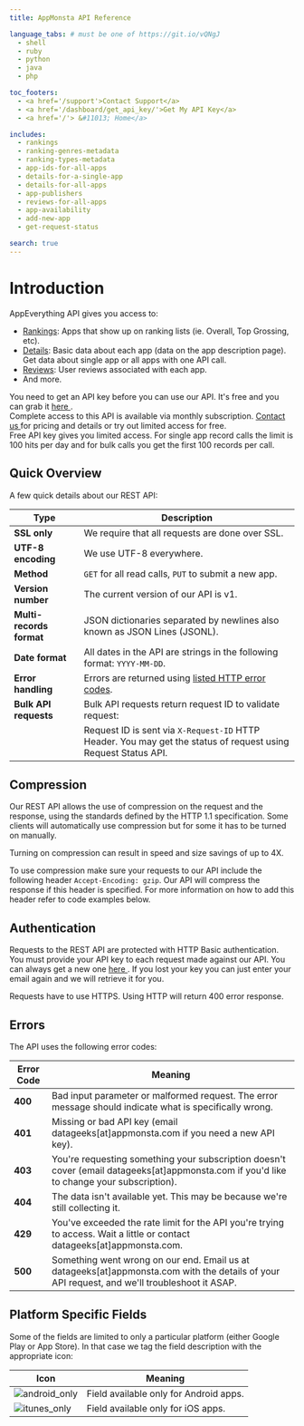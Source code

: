 ```yaml
---
title: AppMonsta API Reference

language_tabs: # must be one of https://git.io/vQNgJ
  - shell
  - ruby
  - python
  - java
  - php

toc_footers:
  - <a href='/support'>Contact Support</a>
  - <a href='/dashboard/get_api_key/'>Get My API Key</a>
  - <a href='/'> &#11013; Home</a>

includes:
  - rankings
  - ranking-genres-metadata
  - ranking-types-metadata
  - app-ids-for-all-apps
  - details-for-a-single-app
  - details-for-all-apps
  - app-publishers
  - reviews-for-all-apps
  - app-availability
  - add-new-app
  - get-request-status

search: true
---
```


# Introduction

AppEverything API gives you access to:

* [Rankings](#rankings): Apps that show up on ranking lists (ie. Overall, Top Grossing, etc).
* [Details](#details-for-a-single-app):  Basic data about each app (data on the app description page). Get data about single app or all apps with one API call.
* [Reviews](#reviews-for-all-apps): User reviews associated with each app.
* And more.

<aside class="notice">
  You need to get an API key before you can use our API. It's free and you can grab it
  <a href="/dashboard/get_api_key/"> here </a>.<br>
  Complete access to this API is available via monthly subscription.
  <a href="/contact-sales"> Contact us </a> for pricing and details or try out limited access
  for free.
</aside>
<aside class="warning">
Free API key gives you limited access. For single app record calls the limit is 100 hits per day and for
bulk calls you get the first 100 records per call.
</aside>

## Quick Overview

A few quick details about our REST API:

 Type                | Description
-------------------- | --------------
**SSL only**             | We require that all requests are done over SSL.
**UTF-8 encoding**       | We use UTF-8 everywhere.
**Method**               | `GET` for all read calls, `PUT` to submit a new app.
**Version number**       | The current version of our API is v1.
**Multi-records format** | JSON dictionaries separated by newlines also known as JSON Lines (JSONL).
**Date format**          | All dates in the API are strings in the following format: `YYYY-MM-DD`.
**Error handling**       | Errors are returned using [listed HTTP error codes](#errors).
**Bulk API requests**    | Bulk API requests return request ID to validate request:
                         | Request ID is sent via `X-Request-ID` HTTP Header. You may get the status of request using Request Status API.

## Compression

Our REST API allows the use of compression on the request and the response, using the standards
defined by the HTTP 1.1 specification. Some clients will automatically use compression but for
some it has to be turned on manually.

<aside class="success">
Turning on compression can result in speed and size savings of up to 4X.
</aside>

To use compression make sure your requests to our API include the following header
`Accept-Encoding: gzip`. Our API will compress the response if this header is specified. For more
information on how to add this header refer to code examples below.



## Authentication

Requests to the REST API are protected with HTTP Basic authentication. You must provide your API
key to each request made against our API. You can always get a new one <a href='/dashboard/get_api_key/'> here </a>.
If you lost your key you can just enter your email again and we will retrieve it for you.

<aside class="warning">
Requests have to use HTTPS. Using HTTP will return 400 error response.
</aside>

## Errors

The API uses the following error codes:

Error Code | Meaning
---------- | -------
**400** | Bad input parameter or malformed request. The error message should indicate what is specifically wrong.
**401** | Missing or bad API key (email datageeks[at]appmonsta.com if you need a new API key).
**403** | You're requesting something your subscription doesn't cover (email datageeks[at]appmonsta.com if you'd like to change your subscription).
**404** | The data isn't available yet. This may be because we're still collecting it.
**429** | You've exceeded the rate limit for the API you're trying to access. Wait a little or contact datageeks[at]appmonsta.com.
**500** | Something went wrong on our end. Email us at datageeks[at]appmonsta.com with the details of your API request, and we'll troubleshoot it ASAP.

## Platform Specific Fields

Some of the fields are limited to only a particular platform (either Google Play or App Store).
In that case we tag the field description with the appropriate icon:

Icon                                         | Meaning
-------------------------------------------- | --------------------------------------
![android_only](../images/android_logo.jpg)  | Field available only for Android apps.
![itunes_only](../images/itunes_logo.jpg)    | Field available only for iOS apps.

